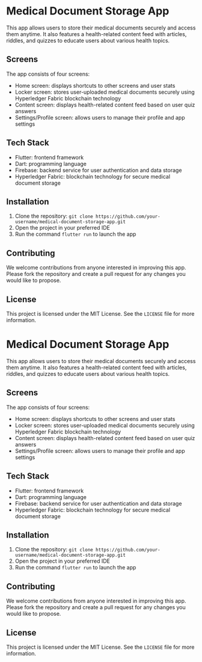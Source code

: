 # Medical Document Storage App

This app allows users to store their medical documents securely and access them anytime. It also features a health-related content feed with articles, riddles, and quizzes to educate users about various health topics.

## Screens

The app consists of four screens:
- Home screen: displays shortcuts to other screens and user stats
- Locker screen: stores user-uploaded medical documents securely using Hyperledger Fabric blockchain technology
- Content screen: displays health-related content feed based on user quiz answers
- Settings/Profile screen: allows users to manage their profile and app settings

## Tech Stack

- Flutter: frontend framework
- Dart: programming language
- Firebase: backend service for user authentication and data storage
- Hyperledger Fabric: blockchain technology for secure medical document storage

## Installation

1. Clone the repository: `git clone https://github.com/your-username/medical-document-storage-app.git`
2. Open the project in your preferred IDE
3. Run the command `flutter run` to launch the app

## Contributing

We welcome contributions from anyone interested in improving this app. Please fork the repository and create a pull request for any changes you would like to propose.

## License

This project is licensed under the MIT License. See the `LICENSE` file for more information.
# Medical Document Storage App

This app allows users to store their medical documents securely and access them anytime. It also features a health-related content feed with articles, riddles, and quizzes to educate users about various health topics.

## Screens

The app consists of four screens:
- Home screen: displays shortcuts to other screens and user stats
- Locker screen: stores user-uploaded medical documents securely using Hyperledger Fabric blockchain technology
- Content screen: displays health-related content feed based on user quiz answers
- Settings/Profile screen: allows users to manage their profile and app settings

## Tech Stack

- Flutter: frontend framework
- Dart: programming language
- Firebase: backend service for user authentication and data storage
- Hyperledger Fabric: blockchain technology for secure medical document storage

## Installation

1. Clone the repository: `git clone https://github.com/your-username/medical-document-storage-app.git`
2. Open the project in your preferred IDE
3. Run the command `flutter run` to launch the app

## Contributing

We welcome contributions from anyone interested in improving this app. Please fork the repository and create a pull request for any changes you would like to propose.

## License

This project is licensed under the MIT License. See the `LICENSE` file for more information.
